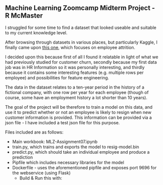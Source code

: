 ## Machine Learning Zoomcamp Midterm Project - R McMaster

I struggled for some time to find a dataset that looked useable and suitable to my current knowledge level.

After browsing through datasets in various places, but particularly Kaggle, I finally came upon [this one](https://www.kaggle.com/HRAnalyticRepository/employee-attrition-data), which focuses on employee attrition.

I decided upon this because first of all I found it relatable in light of what we had previously studied for customer churn, secondly because my first data job was in HR Information so it was personally interesting, and thirdly because it contains some interesting features (e.g. multiple rows per employee) and possibilities for feature engineering.

The data in the dataset relates to a ten-year period in the history of a fictional company, with one row per year for each employee (though of course, some have an employment history a lot shorter than 10 years).

The goal of the project will be therefore to train a model on this data, and use it to predict whether or not an employee is likely to resign when new customer information is provided.  This information can be provided via a json file - I have included a test json file for this purpose.

Files included are as follows:

* Main workbook: MLZ-Assignment07.ipynb
* train.py, which trains and exports the model to resig-model.bin
* predict.py, which should take an individual employee and produce a prediction
* Pipfile which includes necessary libraries for the model
* Dockerfile - uses the aforementioned pipfile and exposes port 9696 for the webservice (using Flask)
    * Build & Run this with: 
        ```docker build -t resignation-model .
        ```
        ```docker run -it -p 9696:9696 --rm resignation-model
        ```